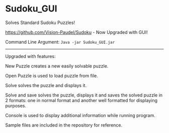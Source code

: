 # Sudoku_GUI
Solves Standard Sudoku Puzzles! 

https://github.com/Vision-Paudel/Sudoku - Now Upgraded with GUI!

Command Line Argument: ``Java -jar Sudoku_GUI.jar``

---
Upgraded with features:

New Puzzle creates a new easily solvable puzzle.

Open Puzzle is used to load puzzle from file.

Solve solves the puzzle and displays it.

Solve and save solves the puzzle, displays it and saves the solved puzzle in 2 formats: one in normal format and another well formatted for displaying purposes.

Console is used to display additional information while running program. 

Sample files are included in the repository for reference.
